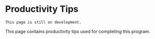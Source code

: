 Productivity Tips
=======================

```{attention}
This page is still on development.
```

This page contains productivity tips used for completing this program.
